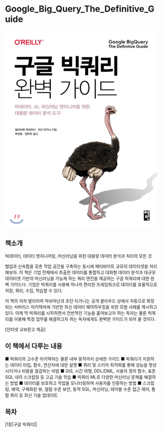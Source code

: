 # Google_Big_Query_The_Definitive_Guide

![book](image/book_image.jpg)

## 책소개 
빅데이터, 데이터 엔지니어링, 머신러닝을 위한 대용량 데이터 분석과 처리의 모든 것

협업과 신속함을 갖춘 작업 공간을 구축하는 동시에 페타바이트 규모의 데이터셋을 처리해보자. 이 책은 기업 전체에서 추출한 데이터를 통합하고 대화형 데이터 분석과 대규모 데이터셋 기반의 머신러닝을 가능케 하는 쿼리 엔진을 제공하는 구글 빅쿼리에 대한 완벽 가이드다. 기업은 빅쿼리를 사용해 하나의 편리한 프레임워크로 데이터를 효율적으로 저장, 쿼리, 수집, 학습할 수 있다.

이 책의 저자 발리아파 락쉬마난과 조던 티가니는 공개 클라우드 상에서 자동으로 확장되는 서버리스 아키텍처에 기반한 최신 데이터 웨어하우징을 위한 모범 사례를 제시하고 있다. 이제 막 빅쿼리를 시작하면서 전반적인 기능을 훑어보고자 하는 독자는 물론 빅쿼리를 이용해 특정 업무를 해결하고자 하는 독자에게도 완벽한 가이드가 되어 줄 것이다.

[인터넷 교보문고 제공]

## 이 책에서 다루는 내용 
■ 빅쿼리의 고수준 아키텍처는 물론 내부 동작까지 상세한 가이드
■ 빅쿼리가 지원하는 데이터 타입, 함수, 연산자에 대한 설명
■ 쿼리 및 스키마 최적화를 통해 성능을 향상시키거나 비용을 절감하는 비법
■ GIS, 시간 여행, DDL/DML, 사용자 정의 함수, 표준 SQL 내의 스크립팅 등 고급 기술 학습
■ 빅쿼리 ML로 다양한 머신러닝 문제를 해결하는 방법
■ 데이터를 보호하고 작업을 모니터링하며 사용자를 인증하는 방법
■ 스크립팅, 예약, 구체화된 뷰, 컬럼 수준 보안, 동적 SQL, 머신러닝, 테이블 수준 접근 제어, 통합 쿼리 등 최신 기술 업데이트

## 목차 
|1장|구글 빅쿼리||
